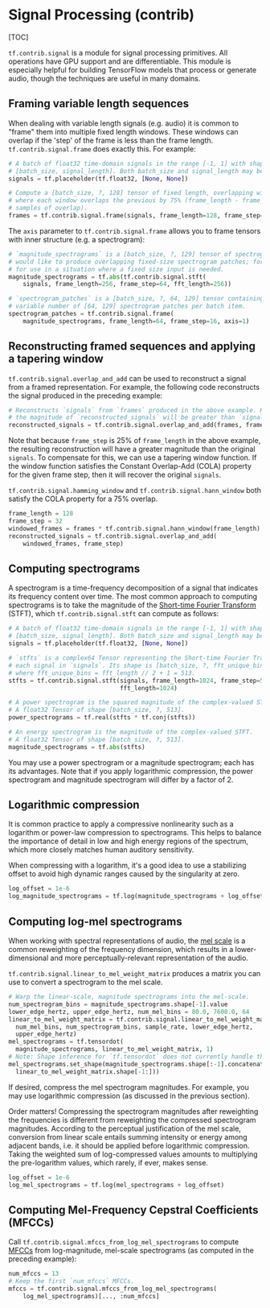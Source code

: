 # Signal Processing (contrib)

[TOC]

`tf.contrib.signal` is a module for signal processing primitives. All
operations have GPU support and are differentiable. This module is especially
helpful for building TensorFlow models that process or generate audio, though
the techniques are useful in many domains.

## Framing variable length sequences

When dealing with variable length signals (e.g. audio) it is common to "frame"
them into multiple fixed length windows. These windows can overlap if the 'step'
of the frame is less than the frame length. `tf.contrib.signal.frame` does
exactly this. For example:

```python
# A batch of float32 time-domain signals in the range [-1, 1] with shape
# [batch_size, signal_length]. Both batch_size and signal_length may be unknown.
signals = tf.placeholder(tf.float32, [None, None])

# Compute a [batch_size, ?, 128] tensor of fixed length, overlapping windows
# where each window overlaps the previous by 75% (frame_length - frame_step
# samples of overlap).
frames = tf.contrib.signal.frame(signals, frame_length=128, frame_step=32)
```

The `axis` parameter to `tf.contrib.signal.frame` allows you to frame tensors
with inner structure (e.g. a spectrogram):

```python
# `magnitude_spectrograms` is a [batch_size, ?, 129] tensor of spectrograms. We
# would like to produce overlapping fixed-size spectrogram patches; for example,
# for use in a situation where a fixed size input is needed.
magnitude_spectrograms = tf.abs(tf.contrib.signal.stft(
    signals, frame_length=256, frame_step=64, fft_length=256))

# `spectrogram_patches` is a [batch_size, ?, 64, 129] tensor containing a
# variable number of [64, 129] spectrogram patches per batch item.
spectrogram_patches = tf.contrib.signal.frame(
    magnitude_spectrograms, frame_length=64, frame_step=16, axis=1)
```

## Reconstructing framed sequences and applying a tapering window

`tf.contrib.signal.overlap_and_add` can be used to reconstruct a signal from a
framed representation. For example, the following code reconstructs the signal
produced in the preceding example:

```python
# Reconstructs `signals` from `frames` produced in the above example. However,
# the magnitude of `reconstructed_signals` will be greater than `signals`.
reconstructed_signals = tf.contrib.signal.overlap_and_add(frames, frame_step=32)
```

Note that because `frame_step` is 25% of `frame_length` in the above example,
the resulting reconstruction will have a greater magnitude than the original
`signals`. To compensate for this, we can use a tapering window function. If the
window function satisfies the Constant Overlap-Add (COLA) property for the given
frame step, then it will recover the original `signals`.

`tf.contrib.signal.hamming_window` and `tf.contrib.signal.hann_window` both
satisfy the COLA property for a 75% overlap.

```python
frame_length = 128
frame_step = 32
windowed_frames = frames * tf.contrib.signal.hann_window(frame_length)
reconstructed_signals = tf.contrib.signal.overlap_and_add(
    windowed_frames, frame_step)
```

## Computing spectrograms

A spectrogram is a time-frequency decomposition of a signal that indicates its
frequency content over time. The most common approach to computing spectrograms
is to take the magnitude of the [Short-time Fourier Transform][stft] (STFT),
which `tf.contrib.signal.stft` can compute as follows:

```python
# A batch of float32 time-domain signals in the range [-1, 1] with shape
# [batch_size, signal_length]. Both batch_size and signal_length may be unknown.
signals = tf.placeholder(tf.float32, [None, None])

# `stfts` is a complex64 Tensor representing the Short-time Fourier Transform of
# each signal in `signals`. Its shape is [batch_size, ?, fft_unique_bins]
# where fft_unique_bins = fft_length // 2 + 1 = 513.
stfts = tf.contrib.signal.stft(signals, frame_length=1024, frame_step=512,
                               fft_length=1024)

# A power spectrogram is the squared magnitude of the complex-valued STFT.
# A float32 Tensor of shape [batch_size, ?, 513].
power_spectrograms = tf.real(stfts * tf.conj(stfts))

# An energy spectrogram is the magnitude of the complex-valued STFT.
# A float32 Tensor of shape [batch_size, ?, 513].
magnitude_spectrograms = tf.abs(stfts)
```

You may use a power spectrogram or a magnitude spectrogram; each has its
advantages. Note that if you apply logarithmic compression, the power
spectrogram and magnitude spectrogram will differ by a factor of 2.

## Logarithmic compression

It is common practice to apply a compressive nonlinearity such as a logarithm or
power-law compression to spectrograms. This helps to balance the importance of
detail in low and high energy regions of the spectrum, which more closely
matches human auditory sensitivity.

When compressing with a logarithm, it's a good idea to use a stabilizing offset
to avoid high dynamic ranges caused by the singularity at zero.

```python
log_offset = 1e-6
log_magnitude_spectrograms = tf.log(magnitude_spectrograms + log_offset)
```

## Computing log-mel spectrograms

When working with spectral representations of audio, the [mel scale][mel] is a
common reweighting of the frequency dimension, which results in a
lower-dimensional and more perceptually-relevant representation of the audio.

`tf.contrib.signal.linear_to_mel_weight_matrix` produces a matrix you can use
to convert a spectrogram to the mel scale.

```python
# Warp the linear-scale, magnitude spectrograms into the mel-scale.
num_spectrogram_bins = magnitude_spectrograms.shape[-1].value
lower_edge_hertz, upper_edge_hertz, num_mel_bins = 80.0, 7600.0, 64
linear_to_mel_weight_matrix = tf.contrib.signal.linear_to_mel_weight_matrix(
  num_mel_bins, num_spectrogram_bins, sample_rate, lower_edge_hertz,
  upper_edge_hertz)
mel_spectrograms = tf.tensordot(
  magnitude_spectrograms, linear_to_mel_weight_matrix, 1)
# Note: Shape inference for `tf.tensordot` does not currently handle this case.
mel_spectrograms.set_shape(magnitude_spectrograms.shape[:-1].concatenate(
  linear_to_mel_weight_matrix.shape[-1:]))
```

If desired, compress the mel spectrogram magnitudes. For example, you may use
logarithmic compression (as discussed in the previous section).

Order matters! Compressing the spectrogram magnitudes after
reweighting the frequencies is different from reweighting the compressed
spectrogram magnitudes. According to the perceptual justification of the mel
scale, conversion from linear scale entails summing intensity or energy among
adjacent bands, i.e. it should be applied before logarithmic compression. Taking
the weighted sum of log-compressed values amounts to multiplying the
pre-logarithm values, which rarely, if ever, makes sense.

```python
log_offset = 1e-6
log_mel_spectrograms = tf.log(mel_spectrograms + log_offset)
```

## Computing Mel-Frequency Cepstral Coefficients (MFCCs)

Call `tf.contrib.signal.mfccs_from_log_mel_spectrograms` to compute
[MFCCs][mfcc] from log-magnitude, mel-scale spectrograms (as computed in the
preceding example):

```python
num_mfccs = 13
# Keep the first `num_mfccs` MFCCs.
mfccs = tf.contrib.signal.mfccs_from_log_mel_spectrograms(
    log_mel_spectrograms)[..., :num_mfccs]
```

[stft]: https://en.wikipedia.org/wiki/Short-time_Fourier_transform
[mel]: https://en.wikipedia.org/wiki/Mel_scale
[mfcc]: https://en.wikipedia.org/wiki/Mel-frequency_cepstrum
